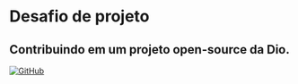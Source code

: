 # Desafio de projeto
## Contribuindo em um projeto open-source da Dio.
[![GitHub](https://img.shields.io/badge/GitHub-100000?style=for-the-badge&logo=github&logoColor=white)](https://github.com/cgsilvadev)
